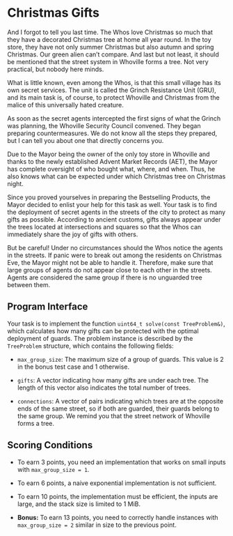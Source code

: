 <h1>Christmas Gifts</h1>
<td class="lrtbCell" colspan="3" align="left"><p>And I forgot to tell you last time. The Whos love Christmas so much that they have a decorated Christmas tree at home all year round. In the toy store, they have not only summer Christmas but also autumn and spring Christmas. Our green alien can’t compare. And last but not least, it should be mentioned that the street system in Whoville forms a tree. Not very practical, but nobody here minds.</p>
<p>What is little known, even among the Whos, is that this small village has its own secret services. The unit is called the Grinch Resistance Unit (GRU), and its main task is, of course, to protect Whoville and Christmas from the malice of this universally hated creature.</p>
<p>As soon as the secret agents intercepted the first signs of what the Grinch was planning, the Whoville Security Council convened. They began preparing countermeasures. We do not know all the steps they prepared, but I can tell you about one that directly concerns you.</p>
<p>Due to the Mayor being the owner of the only toy store in Whoville and thanks to the newly established Advent Market Records (AET), the Mayor has complete oversight of who bought what, where, and when. Thus, he also knows what can be expected under which Christmas tree on Christmas night.</p>
<p>Since you proved yourselves in preparing the Bestselling Products, the Mayor decided to enlist your help for this task as well. Your task is to find the deployment of secret agents in the streets of the city to protect as many gifts as possible. According to ancient customs, gifts always appear under the trees located at intersections and squares so that the Whos can immediately share the joy of gifts with others.</p>
<p>But be careful! Under no circumstances should the Whos notice the agents in the streets. If panic were to break out among the residents on Christmas Eve, the Mayor might not be able to handle it. Therefore, make sure that large groups of agents do not appear close to each other in the streets. Agents are considered the same group if there is no unguarded tree between them.</p>
<h2 id="program-interface">Program Interface</h2>
<p>Your task is to implement the function <code>uint64_t solve(const TreeProblem&amp;)</code>, which calculates how many gifts can be protected with the optimal deployment of guards. The problem instance is described by the <code>TreeProblem</code> structure, which contains the following fields:</p>
<ul>
<li><p><code>max_group_size</code>: The maximum size of a group of guards. This value is 2 in the bonus test case and 1 otherwise.</p></li>
<li><p><code>gifts</code>: A vector indicating how many gifts are under each tree. The length of this vector also indicates the total number of trees.</p></li>
<li><p><code>connections</code>: A vector of pairs indicating which trees are at the opposite ends of the same street, so if both are guarded, their guards belong to the same group. We remind you that the street network of Whoville forms a tree.</p></li>
</ul>
<h2 id="scoring-conditions">Scoring Conditions</h2>
<ul>
<li><p>To earn 3 points, you need an implementation that works on small inputs with <code>max_group_size = 1</code>.</p></li>
<li><p>To earn 6 points, a naive exponential implementation is not sufficient.</p></li>
<li><p>To earn 10 points, the implementation must be efficient, the inputs are large, and the stack size is limited to 1 MiB.</p></li>
<li><p><strong>Bonus:</strong> To earn 13 points, you need to correctly handle instances with <code>max_group_size = 2</code> similar in size to the previous point.</p></li>
</ul></td>
